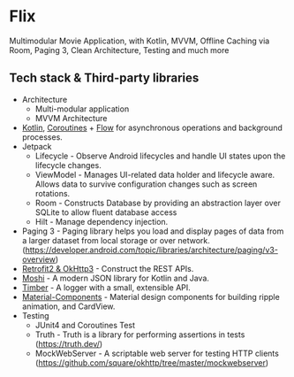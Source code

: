 # Flix
Multimodular Movie Application, with Kotlin, MVVM, Offline Caching via Room, Paging 3, Clean Architecture, Testing and much more

## Tech stack & Third-party libraries
- Architecture
  - Multi-modular application
  - MVVM Architecture
- [Kotlin](https://kotlinlang.org/), [Coroutines](https://github.com/Kotlin/kotlinx.coroutines) + [Flow](https://kotlin.github.io/kotlinx.coroutines/kotlinx-coroutines-core/kotlinx.coroutines.flow/) for asynchronous operations and background processes.
- Jetpack
  - Lifecycle - Observe Android lifecycles and handle UI states upon the lifecycle changes.
  - ViewModel - Manages UI-related data holder and lifecycle aware. Allows data to survive configuration changes such as screen rotations.
  - Room - Constructs Database by providing an abstraction layer over SQLite to allow fluent database access
  - Hilt - Manage dependency injection.
- Paging 3 - Paging library helps you load and display pages of data from a larger dataset from local storage or over network. (https://developer.android.com/topic/libraries/architecture/paging/v3-overview)
- [Retrofit2 & OkHttp3](https://github.com/square/retrofit) - Construct the REST APIs.
- [Moshi](https://github.com/square/moshi/) - A modern JSON library for Kotlin and Java.
- [Timber](https://github.com/JakeWharton/timber) - A logger with a small, extensible API.
- [Material-Components](https://github.com/material-components/material-components-android) - Material design components for building ripple animation, and CardView.
- Testing
  - JUnit4 and Coroutines Test
  - Truth - Truth is a library for performing assertions in tests (https://truth.dev/)
  - MockWebServer - A scriptable web server for testing HTTP clients (https://github.com/square/okhttp/tree/master/mockwebserver)
